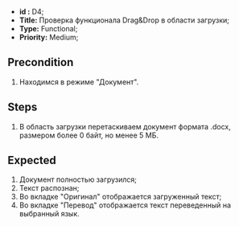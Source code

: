  - **id :** D4;
 - **Title:** Проверка функционала Drag&Drop в области загрузки;
 - **Type:** Functional;
 - **Priority:** Medium;

## Precondition

1. Находимся в режиме "Документ".

## Steps

1. В область загрузки перетаскиваем документ формата .docx, размером более 0 байт, но менее 5 МБ.

## Expected
  
1. Документ полностью загрузился; 
2. Текст распознан;
3. Во вкладке "Оригинал" отображается загруженный текст;
4. Во вкладке "Перевод" отображается текст переведенный на выбранный язык.